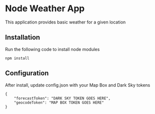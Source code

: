# Node Weather App
This application provides basic weather for a given location

## Installation
Run the following code to install node modules
```
npm install
```

## Configuration
After install, update config.json with your Map Box and Dark Sky tokens
```
{
    "forecastToken": "DARK SKY TOKEN GOES HERE",
    "geocodeToken": "MAP BOX TOKEN GOES HERE"
}
```